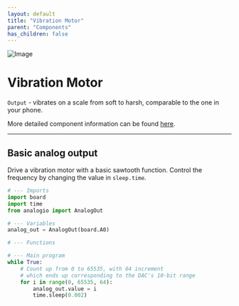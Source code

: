 ```yaml
---
layout: default
title: "Vibration Motor"
parent: "Components"
has_children: false
---
```


![Image](/assets/Grove-Vibration-Motor.png)

# Vibration Motor
`Output` - vibrates on a scale from soft to harsh, comparable to the one in your phone.

More detailed component information can be found [here](https://www.seeedstudio.com/Grove-Vibration-Motor.html).

---

## Basic analog output
Drive a vibration motor with a basic sawtooth function. Control the frequency by changing the value in `sleep.time`.
```python
# --- Imports
import board
import time
from analogio import AnalogOut

# --- Variables
analog_out = AnalogOut(board.A0)

# --- Functions

# --- Main program
while True:
	# Count up from 0 to 65535, with 64 increment
	# which ends up corresponding to the DAC's 10-bit range
	for i in range(0, 65535, 64):
		analog_out.value = i
		time.sleep(0.002)

```

